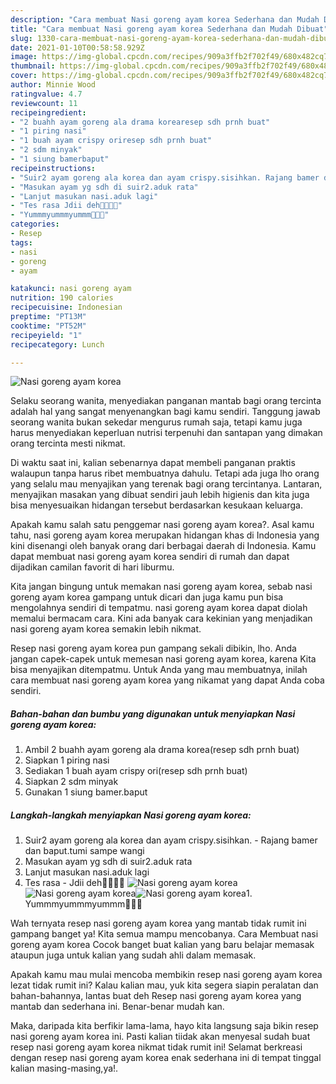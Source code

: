 ```yaml
---
description: "Cara membuat Nasi goreng ayam korea Sederhana dan Mudah Dibuat"
title: "Cara membuat Nasi goreng ayam korea Sederhana dan Mudah Dibuat"
slug: 1330-cara-membuat-nasi-goreng-ayam-korea-sederhana-dan-mudah-dibuat
date: 2021-01-10T00:58:58.929Z
image: https://img-global.cpcdn.com/recipes/909a3ffb2f702f49/680x482cq70/nasi-goreng-ayam-korea-foto-resep-utama.jpg
thumbnail: https://img-global.cpcdn.com/recipes/909a3ffb2f702f49/680x482cq70/nasi-goreng-ayam-korea-foto-resep-utama.jpg
cover: https://img-global.cpcdn.com/recipes/909a3ffb2f702f49/680x482cq70/nasi-goreng-ayam-korea-foto-resep-utama.jpg
author: Minnie Wood
ratingvalue: 4.7
reviewcount: 11
recipeingredient:
- "2 buahh ayam goreng ala drama korearesep sdh prnh buat"
- "1 piring nasi"
- "1 buah ayam crispy oriresep sdh prnh buat"
- "2 sdm minyak"
- "1 siung bamerbaput"
recipeinstructions:
- "Suir2 ayam goreng ala korea dan ayam crispy.sisihkan. Rajang bamer dan baput.tumi sampe wangi"
- "Masukan ayam yg sdh di suir2.aduk rata"
- "Lanjut masukan nasi.aduk lagi"
- "Tes rasa Jdii deh🤤🤤🤭🤗"
- "Yummmyummmyummm🤤🤤🤤"
categories:
- Resep
tags:
- nasi
- goreng
- ayam

katakunci: nasi goreng ayam 
nutrition: 190 calories
recipecuisine: Indonesian
preptime: "PT13M"
cooktime: "PT52M"
recipeyield: "1"
recipecategory: Lunch

---
```



![Nasi goreng ayam korea](https://img-global.cpcdn.com/recipes/909a3ffb2f702f49/680x482cq70/nasi-goreng-ayam-korea-foto-resep-utama.jpg)

Selaku seorang wanita, menyediakan panganan mantab bagi orang tercinta adalah hal yang sangat menyenangkan bagi kamu sendiri. Tanggung jawab seorang  wanita bukan sekedar mengurus rumah saja, tetapi kamu juga harus menyediakan keperluan nutrisi terpenuhi dan santapan yang dimakan orang tercinta mesti nikmat.

Di waktu  saat ini, kalian sebenarnya dapat membeli panganan praktis walaupun tanpa harus ribet membuatnya dahulu. Tetapi ada juga lho orang yang selalu mau menyajikan yang terenak bagi orang tercintanya. Lantaran, menyajikan masakan yang dibuat sendiri jauh lebih higienis dan kita juga bisa menyesuaikan hidangan tersebut berdasarkan kesukaan keluarga. 



Apakah kamu salah satu penggemar nasi goreng ayam korea?. Asal kamu tahu, nasi goreng ayam korea merupakan hidangan khas di Indonesia yang kini disenangi oleh banyak orang dari berbagai daerah di Indonesia. Kamu dapat membuat nasi goreng ayam korea sendiri di rumah dan dapat dijadikan camilan favorit di hari liburmu.

Kita jangan bingung untuk memakan nasi goreng ayam korea, sebab nasi goreng ayam korea gampang untuk dicari dan juga kamu pun bisa mengolahnya sendiri di tempatmu. nasi goreng ayam korea dapat diolah memalui bermacam cara. Kini ada banyak cara kekinian yang menjadikan nasi goreng ayam korea semakin lebih nikmat.

Resep nasi goreng ayam korea pun gampang sekali dibikin, lho. Anda jangan capek-capek untuk memesan nasi goreng ayam korea, karena Kita bisa menyajikan ditempatmu. Untuk Anda yang mau membuatnya, inilah cara membuat nasi goreng ayam korea yang nikamat yang dapat Anda coba sendiri.

<!--inarticleads1-->

##### Bahan-bahan dan bumbu yang digunakan untuk menyiapkan Nasi goreng ayam korea:

1. Ambil 2 buahh ayam goreng ala drama korea(resep sdh prnh buat)
1. Siapkan 1 piring nasi
1. Sediakan 1 buah ayam crispy ori(resep sdh prnh buat)
1. Siapkan 2 sdm minyak
1. Gunakan 1 siung bamer.baput




<!--inarticleads2-->

##### Langkah-langkah menyiapkan Nasi goreng ayam korea:

1. Suir2 ayam goreng ala korea dan ayam crispy.sisihkan. - Rajang bamer dan baput.tumi sampe wangi
1. Masukan ayam yg sdh di suir2.aduk rata
1. Lanjut masukan nasi.aduk lagi
1. Tes rasa - Jdii deh🤤🤤🤭🤗
<img src="https://img-global.cpcdn.com/steps/03587748ffb014f7/160x128cq70/nasi-goreng-ayam-korea-langkah-memasak-4-foto.jpg" alt="Nasi goreng ayam korea"><img src="https://img-global.cpcdn.com/steps/e9d71cbc29fab80e/160x128cq70/nasi-goreng-ayam-korea-langkah-memasak-4-foto.jpg" alt="Nasi goreng ayam korea"><img src="https://img-global.cpcdn.com/steps/b2cf72aa27906ec0/160x128cq70/nasi-goreng-ayam-korea-langkah-memasak-4-foto.jpg" alt="Nasi goreng ayam korea">1. Yummmyummmyummm🤤🤤🤤




Wah ternyata resep nasi goreng ayam korea yang mantab tidak rumit ini gampang banget ya! Kita semua mampu mencobanya. Cara Membuat nasi goreng ayam korea Cocok banget buat kalian yang baru belajar memasak ataupun juga untuk kalian yang sudah ahli dalam memasak.

Apakah kamu mau mulai mencoba membikin resep nasi goreng ayam korea lezat tidak rumit ini? Kalau kalian mau, yuk kita segera siapin peralatan dan bahan-bahannya, lantas buat deh Resep nasi goreng ayam korea yang mantab dan sederhana ini. Benar-benar mudah kan. 

Maka, daripada kita berfikir lama-lama, hayo kita langsung saja bikin resep nasi goreng ayam korea ini. Pasti kalian tiidak akan menyesal sudah buat resep nasi goreng ayam korea nikmat tidak rumit ini! Selamat berkreasi dengan resep nasi goreng ayam korea enak sederhana ini di tempat tinggal kalian masing-masing,ya!.

